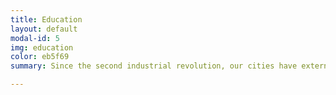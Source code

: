 ```yaml
---
title: Education
layout: default
modal-id: 5
img: education
color: eb5f69
summary: Since the second industrial revolution, our cities have externalized the production of products and goods, decontextualizing creation and territory. It’s estimated that by 2050, 75% of the world’s population will live in cities. Can cities return to producing their own objects and solutioning their own needs?

---
```

